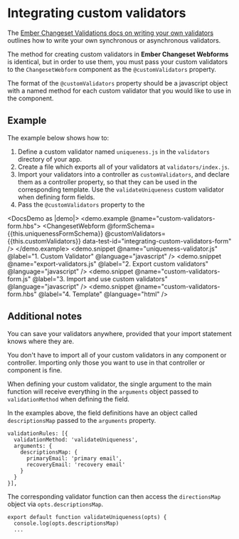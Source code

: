 # Integrating custom validators

The [Ember Changeset Validations docs on writing your own validators](https://github.com/poteto/ember-changeset-validations#writing-your-own-validators) outlines how to write your own synchronous or asynchronous validators.

The method for creating custom validators in **Ember Changeset Webforms** is identical, but in order to use them, you must pass your custom validators to the `ChangesetWebform` component as the `@customValidators` property.

The format of the `@customValidators` property should be a javascript object with a named method for each custom validator that you would like to use in the component.

## Example

The example below shows how to:

1. Define a custom validator named `uniqueness.js` in the `validators` directory of your app.
2. Create a file which exports all of your validators at `validators/index.js`.
3. Import your validators into a controller as `customValidators`, and declare them as a controller property, so that they can be used in the corresponding template. Use the `validateUniqueness` custom validator when defining form fields.
4. Pass the `@customValidators` property to the 

<DocsDemo as |demo|>
  <demo.example @name="custom-validators-form.hbs">
    <ChangesetWebform 
      @formSchema={{this.uniquenessFormSchema}} 
      @customValidators={{this.customValidators}} 
      data-test-id="integrating-custom-validators-form"
     />
  </demo.example>
  <demo.snippet @name="uniqueness-validator.js" @label="1. Custom Validator" @language="javascript" />
  <demo.snippet @name="export-validators.js" @label="2. Export custom validators" @language="javascript" />
  <demo.snippet @name="custom-validators-form.js" @label="3. Import and use custom validators" @language="javascript" />
  <demo.snippet @name="custom-validators-form.hbs" @label="4. Template" @language="html" />
</DocsDemo>

## Additional notes

You can save your validators anywhere, provided that your import statement knows where they are.

You don't have to import all of your custom validators in any component or controller. Importing only those you want to use in that controller or component is fine.

When defining your custom validator, the single argument to the main function will receive everything in the `arguments` object passed to `validationMethod` when defining the field.

In the examples above, the field definitions have an object called `descriptionsMap` passed to the `arguments` property.

```
validationRules: [{
  validationMethod: 'validateUniqueness',
  arguments: {
    descriptionsMap: {
      primaryEmail: 'primary email',
      recoveryEmail: 'recovery email' 
    }
  }
}],
```
The corresponding validator function can then access the `directionsMap` object via `opts.descriptionsMap`.

```
export default function validateUniqueness(opts) {
  console.log(opts.descriptionsMap)
  ...
```